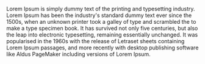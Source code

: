 Lorem Ipsum is simply dummy text of the printing and typesetting industry. Lorem Ipsum has been 
the industry's standard dummy text ever since 
the 1500s, when an unknown printer took a galley 
of type and scrambled the to make a type specimen 
book. It has survived not only five centuries, 
but also the leap into electronic typesetting, 
remaining essentially unchanged. It was 
popularised in the 1960s with the release of 
Letraset sheets containing Lorem Ipsum passages, 
and more recently with desktop publishing 
software like Aldus PageMaker including versions 
of Lorem Ipsum.
                        
